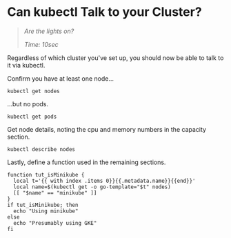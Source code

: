 # Can kubectl Talk to your Cluster?

> _Are the lights on?_
>
> _Time: 10sec_


Regardless of which cluster you've set up,
you should now be able to talk to it via kubectl.

Confirm you have at least one node...

<!-- @getNodes @test -->
```
kubectl get nodes
```

...but no pods.
<!-- @getPods -->
```
kubectl get pods
```

Get node details, noting the cpu and memory numbers in
the capacity section.


<!-- @getPods @test -->
```
kubectl describe nodes
```

Lastly, define a function used in the remaining sections.

<!-- @funcIsMiniKube @env @test -->
```
function tut_isMinikube {
  local t='{{ with index .items 0}}{{.metadata.name}}{{end}}'
  local name=$(kubectl get -o go-template="$t" nodes)
  [[ "$name" == "minikube" ]]
}
if tut_isMinikube; then
  echo "Using minikube"
else
  echo "Presumably using GKE"
fi
```
